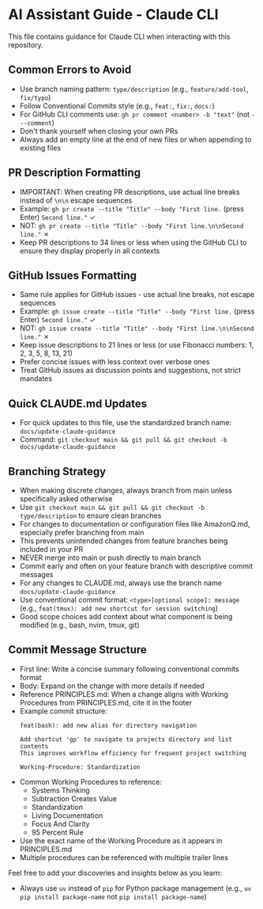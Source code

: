 # AI Assistant Guide - Claude CLI

This file contains guidance for Claude CLI when interacting with this repository.


## Common Errors to Avoid
- Use branch naming pattern: `type/description` (e.g., `feature/add-tool`, `fix/typo`)
- Follow Conventional Commits style (e.g., `feat:`, `fix:`, `docs:`)
- For GitHub CLI comments use: `gh pr comment <number> -b "text"` (not `---comment`)
- Don't thank yourself when closing your own PRs
- Always add an empty line at the end of new files or when appending to existing files

## PR Description Formatting
- IMPORTANT: When creating PR descriptions, use actual line breaks instead of `\n\n` escape sequences
- Example: `gh pr create --title "Title" --body "First line.` (press Enter) `Second line."` ✓
- NOT: `gh pr create --title "Title" --body "First line.\n\nSecond line."` ✗
- Keep PR descriptions to 34 lines or less when using the GitHub CLI to ensure they display properly in all contexts

## GitHub Issues Formatting
- Same rule applies for GitHub issues - use actual line breaks, not escape sequences
- Example: `gh issue create --title "Title" --body "First line.` (press Enter) `Second line."` ✓
- NOT: `gh issue create --title "Title" --body "First line.\n\nSecond line."` ✗
- Keep issue descriptions to 21 lines or less (or use Fibonacci numbers: 1, 2, 3, 5, 8, 13, 21)
- Prefer concise issues with less context over verbose ones
- Treat GitHub issues as discussion points and suggestions, not strict mandates

## Quick CLAUDE.md Updates
- For quick updates to this file, use the standardized branch name: `docs/update-claude-guidance`
- Command: `git checkout main && git pull && git checkout -b docs/update-claude-guidance`

## Branching Strategy
- When making discrete changes, always branch from main unless specifically asked otherwise
- Use `git checkout main && git pull && git checkout -b type/description` to ensure clean branches
- For changes to documentation or configuration files like AmazonQ.md, especially prefer branching from main
- This prevents unintended changes from feature branches being included in your PR
- NEVER merge into main or push directly to main branch
- Commit early and often on your feature branch with descriptive commit messages
- For any changes to CLAUDE.md, always use the branch name `docs/update-claude-guidance`
- Use conventional commit format: `<type>[optional scope]: message` (e.g., `feat(tmux): add new shortcut for session switching`)
- Good scope choices add context about what component is being modified (e.g., bash, nvim, tmux, git)

## Commit Message Structure
- First line: Write a concise summary following conventional commits format
- Body: Expand on the change with more details if needed
- Reference PRINCIPLES.md: When a change aligns with Working Procedures from PRINCIPLES.md, cite it in the footer
- Example commit structure:
  ```
  feat(bash): add new alias for directory navigation
  
  Add shortcut 'gp' to navigate to projects directory and list contents
  This improves workflow efficiency for frequent project switching
  
  Working-Procedure: Standardization
  ```
- Common Working Procedures to reference:
  - Systems Thinking
  - Subtraction Creates Value
  - Standardization
  - Living Documentation
  - Focus And Clarity
  - 95 Percent Rule
- Use the exact name of the Working Procedure as it appears in PRINCIPLES.md
- Multiple procedures can be referenced with multiple trailer lines

Feel free to add your discoveries and insights below as you learn:

- Always use `uv` instead of `pip` for Python package management (e.g., `uv pip install package-name` not `pip install package-name`)

